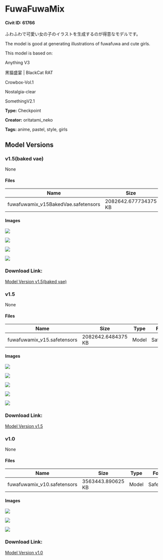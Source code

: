 # FuwaFuwaMix

#### Civit ID: 61766

<p>ふわふわで可愛い女の子のイラストを生成するのが得意なモデルです。</p><p>The model is good at generating illustrations of fuwafuwa and cute girls.</p><p></p><p>This model is based on:</p><p>Anything V3</p><p>黑猫盛宴 | BlackCat RAT</p><p>Crowbox-Vol.1</p><p>Nostalgia-clear</p><p>SomethingV2.1</p>

**Type:** Checkpoint

**Creator:** oritatami_neko

**Tags:** anime, pastel, style, girls

## Model Versions

### v1.5(baked vae)

None

#### Files

| Name | Size | Type | Format | Download Url | AutoV1 | AutoV2 | SHA256 | CRC32 | BLAKE3 |
| --- | --- | --- | --- | --- | --- | --- | --- | --- | --- |
| fuwafuwamix_v15BakedVae.safetensors | 2082642.677734375 KB | Model | SafeTensor | https://civitai.com/api/download/models/83169 | DF99C1A2 | 1A8C14902F | 1A8C14902F954C2A32D8A26CAC9CC34DBDF37AD58C8883C1BA8ED839F54EAD96 | 4BE36609 | D7EF1C779ED6C8F340DDD53AF8B10916CD9C435767FB76230564911BF43F3770 |

#### Images

<p><img src="https://image.civitai.com/xG1nkqKTMzGDvpLrqFT7WA/c305ae43-4d4c-4caa-a78a-9e03ee0b63eb/width=450/937384.jpeg" /></p>

<p><img src="https://image.civitai.com/xG1nkqKTMzGDvpLrqFT7WA/5706b041-45a8-4b47-a9e5-4f44da06ddb3/width=450/937386.jpeg" /></p>

<p><img src="https://image.civitai.com/xG1nkqKTMzGDvpLrqFT7WA/a975d4f7-3b1c-44c6-a3a2-129bc8635008/width=450/937387.jpeg" /></p>

<p><img src="https://image.civitai.com/xG1nkqKTMzGDvpLrqFT7WA/7fd8632e-9d18-456b-8b05-7e488bd0d0a4/width=450/937394.jpeg" /></p>

### Download Link:

[Model Version v1.5(baked vae)](https://civitai.com/api/download/models/83169)

### v1.5

None

#### Files

| Name | Size | Type | Format | Download Url | AutoV1 | AutoV2 | SHA256 | CRC32 | BLAKE3 |
| --- | --- | --- | --- | --- | --- | --- | --- | --- | --- |
| fuwafuwamix_v15.safetensors | 2082642.6484375 KB | Model | SafeTensor | https://civitai.com/api/download/models/76497 | 0301ED9B | 12758D3531 | 12758D35318C3C2CB8930D50B9703F1E17F96859ACA0E336F8CF0BDEE969CAC2 | 2A33D943 | 9A88BFA88BB2410F840D67A17DD506EFB971E19CEAD66CD7FDCDFC54D293BEBD |

#### Images

<p><img src="https://image.civitai.com/xG1nkqKTMzGDvpLrqFT7WA/64cdcbef-f2fd-4fb4-9e4b-f53f812986c1/width=450/873173.jpeg" /></p>

<p><img src="https://image.civitai.com/xG1nkqKTMzGDvpLrqFT7WA/fb5d22c7-5ae5-403d-80c6-12ca147f604a/width=450/856671.jpeg" /></p>

<p><img src="https://image.civitai.com/xG1nkqKTMzGDvpLrqFT7WA/2889d2b6-91f0-490c-93aa-502e057566f4/width=450/856679.jpeg" /></p>

<p><img src="https://image.civitai.com/xG1nkqKTMzGDvpLrqFT7WA/63f18309-4aac-4021-aa04-06b236496ad2/width=450/856681.jpeg" /></p>

<p><img src="https://image.civitai.com/xG1nkqKTMzGDvpLrqFT7WA/4a62e5f5-5668-4979-83e2-c99f98ed2d59/width=450/856683.jpeg" /></p>

### Download Link:

[Model Version v1.5](https://civitai.com/api/download/models/76497)

### v1.0

None

#### Files

| Name | Size | Type | Format | Download Url | AutoV1 | AutoV2 | SHA256 | CRC32 | BLAKE3 |
| --- | --- | --- | --- | --- | --- | --- | --- | --- | --- |
| fuwafuwamix_v10.safetensors | 3563443.890625 KB | Model | SafeTensor | https://civitai.com/api/download/models/66267 | 2D368034 | 21BA1D2B1F | 21BA1D2B1FC771BF9BC7F90D0AD4FE2C5A16E3A322C25FB76ACD3B84956B51A6 | 1CE4B9CF | 06070FB014A03031B369BAC661924B241AF405A7841302399A351C7551DD3B8C |

#### Images

<p><img src="https://image.civitai.com/xG1nkqKTMzGDvpLrqFT7WA/b05a01ab-34aa-42ad-8fd1-db48132f0c02/width=450/734661.jpeg" /></p>

<p><img src="https://image.civitai.com/xG1nkqKTMzGDvpLrqFT7WA/c41f326c-946c-458a-b644-2ca4977002e7/width=450/734662.jpeg" /></p>

<p><img src="https://image.civitai.com/xG1nkqKTMzGDvpLrqFT7WA/00fc8c5f-dfdc-49a3-87cf-b67c0aef1fcf/width=450/734664.jpeg" /></p>

### Download Link:

[Model Version v1.0](https://civitai.com/api/download/models/66267)


